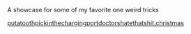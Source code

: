 A showcase for some of my favorite one weird tricks

[putatoothpickinthechargingportdoctorshatethatshit.christmas](https://putatoothpickinthechargingportdoctorshatethatshit.christmas)
